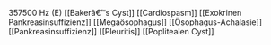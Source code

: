 357500 Hz (E)
[[Bakerâ€™s Cyst]]
[[Cardiospasm]]
[[Exokrinen Pankreasinsuffizienz]]
[[Megaösophagus]]
[[Ösophagus-Achalasie]]
[[Pankreasinsuffizienz]]
[[Pleuritis]]
[[Poplitealen Cyst]]